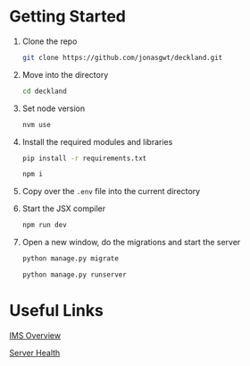 # Getting Started

1. Clone the repo

   ```bash
   git clone https://github.com/jonasgwt/deckland.git
   ```

2. Move into the directory

   ```bash
   cd deckland
   ```

3. Set node version

   ```bash
   nvm use
   ```

4. Install the required modules and libraries

   ```bash
   pip install -r requirements.txt
   ```

   ```bash
   npm i
   ```

5. Copy over the `.env` file into the current directory
6. Start the JSX compiler

   ```bash
   npm run dev
   ```

7. Open a new window, do the migrations and start the server

   ```bash
   python manage.py migrate
   ```

   ```bash
   python manage.py runserver
   ```

# Useful Links

[IMS Overview](https://www.notion.so/IMS-Overview-d7f998a410c74220863d4e35464c7517)

[Server Health](https://jonasgwt.github.io/servers/)
